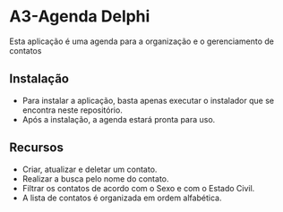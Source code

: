 # A3-Agenda Delphi 

Esta aplicação é uma agenda para a organização e o gerenciamento de contatos

## Instalação
- Para instalar a aplicação, basta apenas executar o instalador que se encontra neste repositório.
- Após a instalação, a agenda estará pronta para uso.

## Recursos
- Criar, atualizar e deletar um contato.
- Realizar a busca pelo nome do contato.
- Filtrar os contatos de acordo com o Sexo e com o Estado Civil.
- A lista de contatos é organizada em ordem alfabética.
